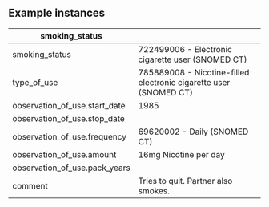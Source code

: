 ## Example instances

| smoking_status      |                   |
|-----------------|-------------------|
| smoking_status | 722499006 - Electronic cigarette user (SNOMED CT) |  
| type_of_use | 785889008 - Nicotine-filled electronic cigarette user (SNOMED CT) |
| observation_of_use.start_date	 | 1985 |
| observation_of_use.stop_date |   |
| observation_of_use.frequency | 69620002 - Daily (SNOMED CT)  |
| observation_of_use.amount |  16mg Nicotine per day  |
| observation_of_use.pack_years |  |
| comment | Tries to quit. Partner also smokes.  |